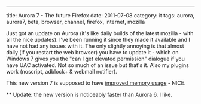 ---
title: Aurora 7 - The future Firefox
date: 2011-07-08
category: it
tags: aurora, aurora7, beta, browser, channel, firefox, internet, mozilla

Just got an update on Aurora (it's like daily builds of the latest mozilla - with all the nice updates). I've been running it since they made it available and I have not had any issues with it. The only slightly annoying is that almost daily (if you restart the web browser) you have to update it - which on Windows 7 gives you the "can I get elevated permission" dialogue if you have UAC activated. Not so much of an issue but that's it. Also my plugins work (noscript, adblock+ & webmail notifier).

This new version 7 is supposed to have [improved memory usage](http://hacks.mozilla.org/2011/07/aurora7/ "release notes!") - NICE.

\*\* Update: the new version is noticeably faster than Aurora 6. I like.
